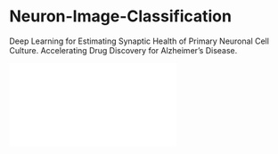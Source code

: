 # Neuron-Image-Classification
Deep Learning for Estimating Synaptic Health of Primary Neuronal Cell Culture.
Accelerating Drug Discovery for Alzheimer’s Disease.

![Stacked ResNet](figures/4_models.pdf)
